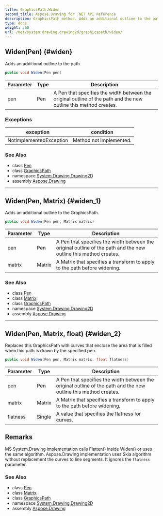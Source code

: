```yaml
---
title: GraphicsPath.Widen
second_title: Aspose.Drawing for .NET API Reference
description: GraphicsPath method. Adds an additional outline to the path
type: docs
weight: 360
url: /net/system.drawing.drawing2d/graphicspath/widen/
---
```

## Widen(Pen) {#widen}

Adds an additional outline to the path.

```csharp
public void Widen(Pen pen)
```

| Parameter | Type | Description |
| --- | --- | --- |
| pen | Pen | A Pen that specifies the width between the original outline of the path and the new outline this method creates. |

### Exceptions

| exception | condition |
| --- | --- |
| NotImplementedException | Method not implemented. |

### See Also

* class [Pen](../../../system.drawing/pen/)
* class [GraphicsPath](../)
* namespace [System.Drawing.Drawing2D](../../graphicspath/)
* assembly [Aspose.Drawing](../../../)

---

## Widen(Pen, Matrix) {#widen_1}

Adds an additional outline to the GraphicsPath.

```csharp
public void Widen(Pen pen, Matrix matrix)
```

| Parameter | Type | Description |
| --- | --- | --- |
| pen | Pen | A Pen that specifies the width between the original outline of the path and the new outline this method creates. |
| matrix | Matrix | A Matrix that specifies a transform to apply to the path before widening. |

### See Also

* class [Pen](../../../system.drawing/pen/)
* class [Matrix](../../matrix/)
* class [GraphicsPath](../)
* namespace [System.Drawing.Drawing2D](../../graphicspath/)
* assembly [Aspose.Drawing](../../../)

---

## Widen(Pen, Matrix, float) {#widen_2}

Replaces this GraphicsPath with curves that enclose the area that is filled when this path is drawn by the specified pen.

```csharp
public void Widen(Pen pen, Matrix matrix, float flatness)
```

| Parameter | Type | Description |
| --- | --- | --- |
| pen | Pen | A Pen that specifies the width between the original outline of the path and the new outline this method creates. |
| matrix | Matrix | A Matrix that specifies a transform to apply to the path before widening. |
| flatness | Single | A value that specifies the flatness for curves. |

## Remarks

MS System.Drawing implementation calls Flatten() inside Widen() or uses the same algorithm. Aspose.Drawing implementation uses Skia algorithm without replacement the curves to line segments. It ignores the `flatness` parameter.

### See Also

* class [Pen](../../../system.drawing/pen/)
* class [Matrix](../../matrix/)
* class [GraphicsPath](../)
* namespace [System.Drawing.Drawing2D](../../graphicspath/)
* assembly [Aspose.Drawing](../../../)


